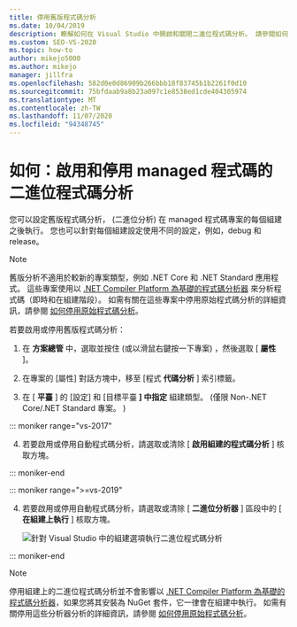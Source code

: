 ```yaml
---
title: 停用舊版程式碼分析
ms.date: 10/04/2019
description: 瞭解如何在 Visual Studio 中開啟和關閉二進位程式碼分析。 請參閱如何在 managed 程式碼專案中設定這項功能。
ms.custom: SEO-VS-2020
ms.topic: how-to
author: mikejo5000
ms.author: mikejo
manager: jillfra
ms.openlocfilehash: 582d0e0d86909b266bbb18f83745b1b2261f0d10
ms.sourcegitcommit: 75bfdaab9a8b23a097c1e8538ed1cde404305974
ms.translationtype: MT
ms.contentlocale: zh-TW
ms.lasthandoff: 11/07/2020
ms.locfileid: "94348745"
---
```

# <a name="how-to-enable-and-disable-binary-code-analysis-for-managed-code"></a>如何：啟用和停用 managed 程式碼的二進位程式碼分析

您可以設定舊版程式碼分析， (二進位分析) 在 managed 程式碼專案的每個組建之後執行。 您也可以針對每個組建設定使用不同的設定，例如，debug 和 release。

> [!NOTE]
> 舊版分析不適用於較新的專案類型，例如 .NET Core 和 .NET Standard 應用程式。 這些專案使用以 [.NET Compiler Platform 為基礎的程式碼分析器](roslyn-analyzers-overview.md) 來分析程式碼（即時和在組建階段）。 如需有關在這些專案中停用原始程式碼分析的詳細資訊，請參閱 [如何停用原始程式碼分析](disable-code-analysis.md)。

若要啟用或停用舊版程式碼分析：

1. 在 **方案總管** 中，選取並按住 (或以滑鼠右鍵按一下專案) ，然後選取 [ **屬性** ]。

2. 在專案的 [屬性] 對話方塊中，移至 [程式 **代碼分析** ] 索引標籤。

3. 在 [ **平臺** ] 的 [設定] 和 [目標平臺 **] 中指定** 組建類型。  (僅限 Non-.NET Core/.NET Standard 專案。 ) 

::: moniker range="vs-2017"

4. 若要啟用或停用自動程式碼分析，請選取或清除 [ **啟用組建的程式碼分析** ] 核取方塊。

::: moniker-end

::: moniker range=">=vs-2019"

4. 若要啟用或停用自動程式碼分析，請選取或清除 [ **二進位分析器** ] 區段中的 [ **在組建上執行** ] 核取方塊。

   ![針對 Visual Studio 中的組建選項執行二進位程式碼分析](media/run-on-build-binary-analyzers.png)

::: moniker-end

> [!NOTE]
> 停用組建上的二進位程式碼分析並不會影響以 [.NET Compiler Platform 為基礎的程式碼分析器](roslyn-analyzers-overview.md)，如果您將其安裝為 NuGet 套件，它一律會在組建中執行。 如需有關停用這些分析器分析的詳細資訊，請參閱 [如何停用原始程式碼分析](disable-code-analysis.md)。
